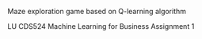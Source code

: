 Maze exploration game based on Q-learning algorithm

LU CDS524 Machine Learning for Business Assignment 1

